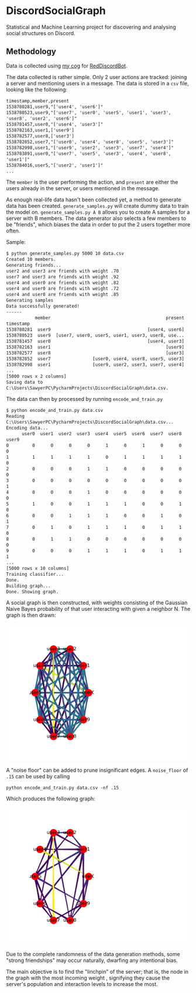 # DiscordSocialGraph

Statistical and Machine Learning project for discovering and analysing social structures on Discord. 

## Methodology

Data is collected using [my cog](https://github.com/samclane/Snake-Cogs/blob/master/member_logger/member_logger.py) 
for [RedDiscordBot](https://github.com/Cog-Creators/Red-DiscordBot). 

The data collected is rather simple. Only 2 user actions are tracked: joining a server and mentioning users in a message.
The data is stored in a `csv` file, looking like the following:

```csv
timestamp,member,present
1538780281,user9,"['user4', 'user6']"
1538780523,user9,"['user7', 'user0', 'user5', 'user1', 'user3', 'user8', 'user2', 'user6']"
1538781457,user0,"['user4', 'user3']"
1538782163,user1,['user9']
1538782577,user8,['user3']
1538782852,user7,"['user0', 'user4', 'user8', 'user5', 'user3']"
1538782998,user1,"['user9', 'user2', 'user3', 'user7', 'user4']"
1538783891,user0,"['user7', 'user5', 'user3', 'user4', 'user8', 'user1']"
1538784016,user5,"['user2', 'user1']"
...
```

The `member` is the user performing the action, and `present` are either the users already in the server, or users 
mentioned in the message.

As enough real-life data hasn't been collected yet, a method to generate data has been created. `generate_samples.py` will
create dummy data to train the model on. `generate_samples.py A B` allows you to create A samples for a server with B 
members. The data generator also selects a few members to be "friends", which biases the data in order to put the 2 users
together more often. 

Sample:
```
$ python generate_samples.py 5000 10 data.csv
Created 10 members.
Generating friends...
user2 and user3 are friends with weight .70
user7 and user3 are friends with weight .92
user4 and user0 are friends with weight .82
user4 and user0 are friends with weight .72
user4 and user0 are friends with weight .85
Generating samples
Data successfully generated!
------
           member                                            present
timestamp                                                           
1538780281  user9                                     [user4, user6]
1538780523  user9  [user7, user0, user5, user1, user3, user8, use...
1538781457  user0                                     [user4, user3]
1538782163  user1                                            [user9]
1538782577  user8                                            [user3]
1538782852  user7                [user0, user4, user8, user5, user3]
1538782998  user1                [user9, user2, user3, user7, user4]
...
[5000 rows x 2 columns]
Saving data to C:\Users\SawyerPC\PycharmProjects\DiscordSocialGraph\data.csv.
```

The data can then by processed by running `encode_and_train.py`

```
$ python encode_and_train.py data.csv
Reading C:\Users\SawyerPC\PycharmProjects\DiscordSocialGraph\data.csv...
Encoding data...
      user0  user1  user2  user3  user4  user5  user6  user7  user8  user9
0         0      0      0      0      1      0      1      0      0      0
1         1      1      1      1      0      1      1      1      1      0
2         0      0      0      1      1      0      0      0      0      0
3         0      0      0      0      0      0      0      0      0      1
4         0      0      0      1      0      0      0      0      0      0
5         1      0      0      1      1      1      0      0      1      0
6         0      0      1      1      1      0      0      1      0      1
7         0      1      0      1      1      1      0      1      1      0
8         0      1      1      0      0      0      0      0      0      0
9         0      0      0      1      1      1      0      1      1      1
...
[5000 rows x 10 columns]
Training classifier...
Done.
Building graph...
Done. Showing graph.
```

A social graph is then constructed, with weights consisting of the Gaussian Naive Bayes probability of that user interacting with given a 
neighbor N. The graph is then drawn:

![Social Graph](samples/Figure_1.png)

A "noise floor" can be added to prune insignificant edges. A `noise_floor` of `.15` can be used by calling

```
python encode_and_train.py data.csv -nf .15
```

Which produces the following graph:

![Pruned Graph](samples/Figure_2.png)

Due to the complete randomness of the data generation methods, some "strong friendships" may occur naturally, dwarfing 
any intentional bias. 

The main objective is to find the "linchpin" of the server; that is, the node in the graph with the most incoming weight
, signifying they cause the server's population and interaction levels to increase the most. 
